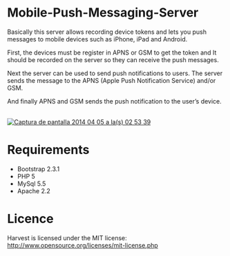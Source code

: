 Mobile-Push-Messaging-Server
============================

Basically this server allows recording device tokens and lets you push messages to mobile devices such as iPhone, iPad and Android.

First, the devices must be register in APNS or GSM to get the token and It should be recorded on the server so they can receive the push messages. 

Next the server can be used to send push notifications to users. The server sends the message to the APNS (Apple Push Notification Service) and/or GSM.

And finally APNS and GSM sends the push notification to the user’s device.


<br>
<a href='http://postimage.org/' target='_blank'><img src='http://s28.postimg.org/o8ega2la5/Captura_de_pantalla_2014_04_05_a_la_s_02_53_39.png' border='0' alt="Captura de pantalla 2014 04 05 a la(s) 02 53 39" /></a>
<br>


Requirements
==============
- Bootstrap 2.3.1
- PHP 5
- MySql 5.5
- Apache 2.2

Licence
==============
Harvest is licensed under the MIT license: http://www.opensource.org/licenses/mit-license.php
